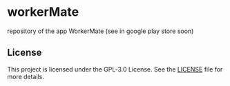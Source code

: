 # workerMate
repository of the app WorkerMate (see in google play store soon)

## License

This project is licensed under the GPL-3.0 License. See the [LICENSE](./LICENSE) file for more details.
